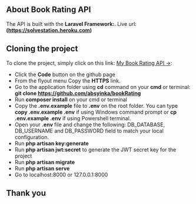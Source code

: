 <!-- <p align="center"><img src="#" width="100" height="98"></p> -->

## About Book Rating API

The API is built with the **Laravel Framework:**.
Live url: **(https://solvestation.heroku.com)**

## Cloning the project

To clone the project, simply click on this link: [My Book Rating API &rarr;](https://github.com/absyinka/bookRating):

-   Click the **Code** button on the github page
-   From the flyout menu Copy the **HTTPS** link.
-   Go to the application folder using **cd** command on your **cmd** or terminal: **git clone https://github.com/absyinka/bookRating**
-   Run **composer install** on your cmd or terminal
-   Copy the **.env.example** file to **.env** on the root folder. You can type **copy .env.example .env** if using Windows command prompt or **cp .env.example .env** if using Powershell terminal.
-   Open your **.env** file and change the following: DB_DATABASE, DB_USERNAME and DB_PASSWORD field to match your local configuration.
-   Run **php artisan key:generate**
-   Run **php artisan jwt:secret** to generate the JWT secret key for the project
-   Run **php artisan migrate**
-   Run **php artisan serve**
-   Go to localhost:8000 or 127.0.0.1:8000

## Thank you

